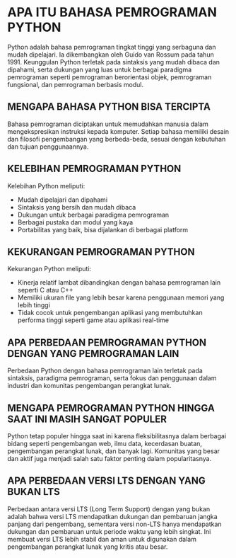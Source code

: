 # APA ITU BAHASA PEMROGRAMAN PYTHON 

Python adalah bahasa pemrograman tingkat tinggi yang serbaguna dan mudah dipelajari. Ia dikembangkan oleh Guido van Rossum pada tahun 1991. Keunggulan Python terletak pada sintaksis yang mudah dibaca dan dipahami, serta dukungan yang luas untuk berbagai paradigma pemrograman seperti pemrograman berorientasi objek, pemrograman fungsional, dan pemrograman berbasis modul.

## MENGAPA BAHASA PYTHON BISA TERCIPTA 

Bahasa pemrograman diciptakan untuk memudahkan manusia dalam mengekspresikan instruksi kepada komputer. Setiap bahasa memiliki desain dan filosofi pengembangan yang berbeda-beda, sesuai dengan kebutuhan dan tujuan penggunaannya.

## KELEBIHAN PEMROGRAMAN PYTHON

Kelebihan Python meliputi:
- Mudah dipelajari dan dipahami
- Sintaksis yang bersih dan mudah dibaca
- Dukungan untuk berbagai paradigma pemrograman
- Berbagai pustaka dan modul yang kaya
- Portabilitas yang baik, bisa dijalankan di berbagai platform

## KEKURANGAN PEMROGRAMAN PYTHON

Kekurangan Python meliputi:
- Kinerja relatif lambat dibandingkan dengan bahasa pemrograman lain seperti C atau C++
- Memiliki ukuran file yang lebih besar karena penggunaan memori yang lebih tinggi
- Tidak cocok untuk pengembangan aplikasi yang membutuhkan performa tinggi seperti game atau aplikasi real-time

## APA PERBEDAAN PEMROGRAMAN PYTHON DENGAN YANG PEMROGRAMAN LAIN

Perbedaan Python dengan bahasa pemrograman lain terletak pada sintaksis, paradigma pemrograman, serta fokus dan penggunaan dalam industri dan komunitas pengembangan perangkat lunak.

## MENGAPA PEMROGRAMAN PYTHON HINGGA SAAT INI MASIH SANGAT POPULER

Python tetap populer hingga saat ini karena fleksibilitasnya dalam berbagai bidang seperti pengembangan web, ilmu data, kecerdasan buatan, pengembangan perangkat lunak, dan banyak lagi. Komunitas yang besar dan aktif juga menjadi salah satu faktor penting dalam popularitasnya.

## APA PERBEDAAN VERSI LTS DENGAN YANG BUKAN LTS

Perbedaan antara versi LTS (Long Term Support) dengan yang bukan adalah bahwa versi LTS mendapatkan dukungan dan pembaruan jangka panjang dari pengembang, sementara versi non-LTS hanya mendapatkan dukungan dan pembaruan untuk periode waktu yang lebih singkat. Ini membuat versi LTS lebih stabil dan aman untuk digunakan dalam pengembangan perangkat lunak yang kritis atau besar.